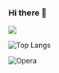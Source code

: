### Hi there 👋


  <img src="https://github-readme-stats.vercel.app/api?username=ThiagoMattos19&show_icons=true" />


![Top Langs](https://github-readme-stats.vercel.app/api/top-langs/?username=anuraghazra&hide_progress=true)

![Opera](https://img.shields.io/badge/Opera-FF1B2D?style=for-the-badge&logo=Opera&logoColor=white)
